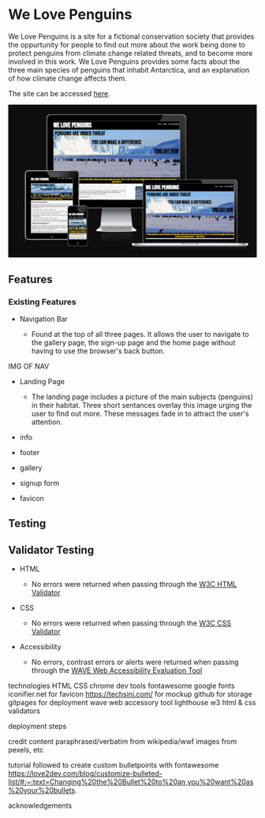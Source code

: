 # We Love Penguins

We Love Penguins is a site for a fictional conservation society that provides the oppurtunity for people to find out more about the work being done to protect penguins from climate change related threats, and to become more involved in this work. We Love Penguins provides some facts about the three main species of penguins that inhabit Antarctica, and an explanation of how climate change affects them.

The site can be accessed [here](https://bezabu.github.io/bb-penguin/).

![mockup](assets/images/mockup01.jjpg)

## Features

### Existing Features

- Navigation Bar

  * Found at the top of all three pages. It allows the user to navigate to the gallery page, the sign-up page and the home page without having to use the browser's back button.

IMG OF NAV

- Landing Page

  * The landing page includes a picture of the main subjects (penguins) in their habitat. Three short sentances overlay this image urging the user to find out more. These messages fade in to attract the user's attention.

- info

- footer

- gallery

- signup form

- favicon

## Testing


## Validator Testing

- HTML

  * No errors were returned when passing through the [W3C HTML Validator](https://validator.w3.org/nu/?doc=https%3A%2F%2Fbezabu.github.io%2Fbb-penguin%2F)

- CSS

  * No errors were returned when passing through the [W3C CSS Validator](https://jigsaw.w3.org/css-validator/validator?uri=https%3A%2F%2Fbezabu.github.io%2Fbb-penguin%2F&profile=css3svg&usermedium=all&warning=1&vextwarning=&lang=en)

- Accessibility

  * No errors, contrast errors or alerts were returned when passing through the [WAVE Web Accessibility Evaluation Tool](https://wave.webaim.org/report#/https://bezabu.github.io/bb-penguin/index.html)


technologies
HTML
CSS
chrome dev tools
fontawesome
google fonts
iconifier.net for favicon
https://techsini.com/ for mockup
github for storage
gitpages for deployment
wave web accessory tool
lighthouse
w3 html & css validators



deployment steps

credit
content paraphrased/verbatim from wikipedia/wwf
images from pexels, etc

tutorial followed to create custom bulletpoints with fontawesome
https://love2dev.com/blog/customize-bulleted-list/#:~:text=Changing%20the%20Bullet%20to%20an,you%20want%20as%20your%20bullets.

acknowledgements
